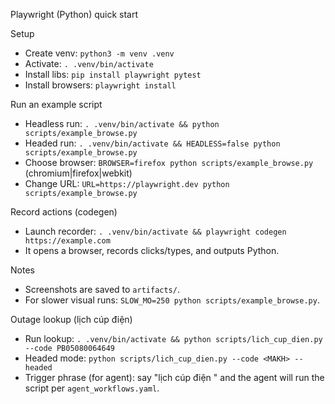 Playwright (Python) quick start

Setup
- Create venv: `python3 -m venv .venv`
- Activate: `. .venv/bin/activate`
- Install libs: `pip install playwright pytest`
- Install browsers: `playwright install`

Run an example script
- Headless run: `. .venv/bin/activate && python scripts/example_browse.py`
- Headed run: `. .venv/bin/activate && HEADLESS=false python scripts/example_browse.py`
- Choose browser: `BROWSER=firefox python scripts/example_browse.py` (chromium|firefox|webkit)
- Change URL: `URL=https://playwright.dev python scripts/example_browse.py`

Record actions (codegen)
- Launch recorder: `. .venv/bin/activate && playwright codegen https://example.com`
- It opens a browser, records clicks/types, and outputs Python.

Notes
- Screenshots are saved to `artifacts/`.
- For slower visual runs: `SLOW_MO=250 python scripts/example_browse.py`.

Outage lookup (lịch cúp điện)
- Run lookup: `. .venv/bin/activate && python scripts/lich_cup_dien.py --code PB05080064649`
- Headed mode: `python scripts/lich_cup_dien.py --code <MAKH> --headed`
- Trigger phrase (for agent): say "lịch cúp điện <MAKH>" and the agent will run the script per `agent_workflows.yaml`.
